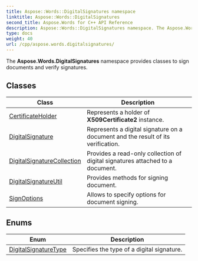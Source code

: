 ```yaml
---
title: Aspose::Words::DigitalSignatures namespace
linktitle: Aspose::Words::DigitalSignatures
second_title: Aspose.Words for C++ API Reference
description: Aspose::Words::DigitalSignatures namespace. The Aspose.Words.DigitalSignatures namespace provides classes to sign documents and verify signatures in C++.
type: docs
weight: 40
url: /cpp/aspose.words.digitalsignatures/
---
```


The **Aspose.Words.DigitalSignatures** namespace provides classes to sign documents and verify signatures.

## Classes

| Class | Description |
| --- | --- |
| [CertificateHolder](./certificateholder/) | Represents a holder of **X509Certificate2** instance. |
| [DigitalSignature](./digitalsignature/) | Represents a digital signature on a document and the result of its verification. |
| [DigitalSignatureCollection](./digitalsignaturecollection/) | Provides a read-only collection of digital signatures attached to a document. |
| [DigitalSignatureUtil](./digitalsignatureutil/) | Provides methods for signing document. |
| [SignOptions](./signoptions/) | Allows to specify options for document signing. |
## Enums

| Enum | Description |
| --- | --- |
| [DigitalSignatureType](./digitalsignaturetype/) | Specifies the type of a digital signature. |
